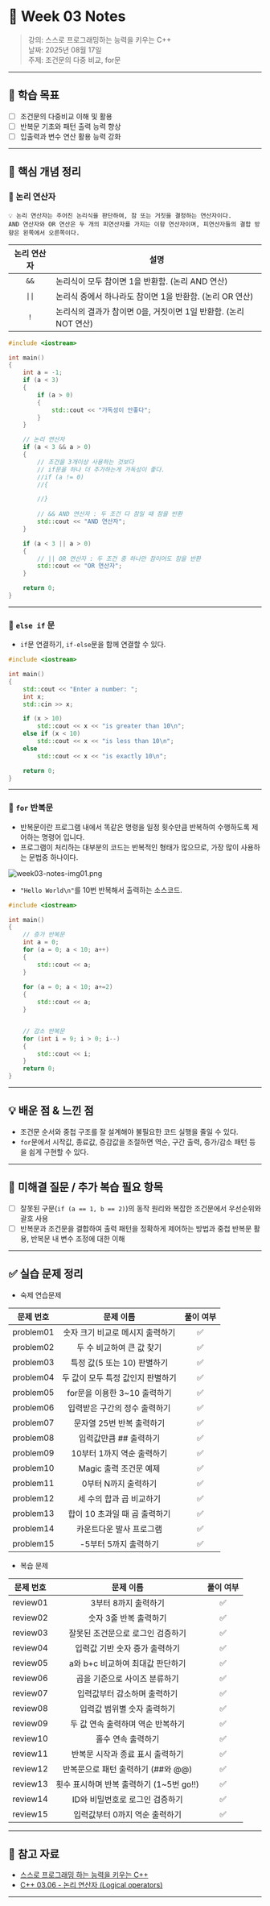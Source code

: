 # 📝 Week 03 Notes

> 강의: 스스로 프로그래밍하는 능력을 키우는 C++  
> 날짜: 2025년 08월 17일  
> 주제: 조건문의 다중 비교, for문

---

## 🎯 학습 목표

- [ ] 조건문의 다중비교 이해 및 활용
- [ ] 반복문 기초와 패턴 출력 능력 향상
- [ ] 입출력과 변수 연산 활용 능력 강화

---

## 📌 핵심 개념 정리

### 📍 논리 연산자

```
💡 논리 연산자는 주어진 논리식을 판단하여, 참 또는 거짓을 결정하는 연산자이다.
AND 연산자와 OR 연산은 두 개의 피연산자를 가지는 이항 연산자이며, 피연산자들의 결합 방향은 왼쪽에서 오른쪽이다.
```

| 논리 연산자 | 설명                                        |
|:------:|-------------------------------------------|
|  `&&`  | 논리식이 모두 참이면 1을 반환함. (논리 AND 연산)           |
| `\|\|` | 논리식 중에서 하나라도 참이면 1을 반환함. (논리 OR 연산)       |                                          | |`                                         | 'A'                                       |
|  `!`   | 논리식의 결과가 참이면 0을, 거짓이면 1일 반환함. (논리 NOT 연산) |

```c++
#include <iostream>

int main()
{
	int a = -1;
	if (a < 3)
	{
		if (a > 0)
		{
			std::cout << "가독성이 안좋다";
		}
	}

	// 논리 연산자
	if (a < 3 && a > 0)
	{
		// 조건을 3개이상 사용하는 것보다
		// if문을 하나 더 추가하는게 가독성이 좋다.
		//if (a != 0)
		//{

		//}
		
		// && AND 연산자 : 두 조건 다 참일 때 참을 반환
		std::cout << "AND 연산자";
	}

	if (a < 3 || a > 0)
	{
		// || OR 연산자 : 두 조건 중 하나만 참이어도 참을 반환
		std::cout << "OR 연산자";
	}

	return 0;
}
```

---

### 📍 `else if` 문

- `if`문 연결하기, `if-else`문을 함께 연결할 수 있다.

```c++
#include <iostream>

int main()
{
    std::cout << "Enter a number: ";
    int x;
    std::cin >> x;

    if (x > 10)
        std::cout << x << "is greater than 10\n";
    else if (x < 10)
        std::cout << x << "is less than 10\n";
    else
        std::cout << x << "is exactly 10\n";

    return 0;
}
```

---

### 📍 `for` 반복문

- 반복문이란 프로그램 내에서 똑같은 명령을 일정 횟수만큼 반복하여 수행하도록 제어하는 명령어 입니다.
- 프로그램이 처리하는 대부분의 코드는 반복적인 형태가 많으므로, 가장 많이 사용하는 문법중 하나이다.

![week03-notes-img01.png](week03-notes-img01.png)

- `"Hello World\n"`를 10번 반복해서 출력하는 소스코드.

```c++
#include <iostream>

int main()
{
	// 증가 반복문
	int a = 0;
	for (a = 0; a < 10; a++) 
	{
		std::cout << a;
	}
	
	for (a = 0; a < 10; a+=2) 
	{
		std::cout << a;
	}


	// 감소 반복문
	for (int i = 9; i > 0; i--) 
	{
		std::cout << i;
	}
	return 0;
}
```

---

## 💡 배운 점 & 느낀 점

- 조건문 순서와 중첩 구조를 잘 설계해야 불필요한 코드 실행을 줄일 수 있다.
- `for`문에서 시작값, 종료값, 증감값을 조절하면 역순, 구간 출력, 증가/감소 패턴 등을 쉽게 구현할 수 있다.

---

## 🧠 미해결 질문 / 추가 복습 필요 항목

- [ ] 잘못된 구문(`if (a == 1, b == 2)`)의 동작 원리와 복잡한 조건문에서 우선순위와 괄호 사용
- [ ] 반복문과 조건문을 결합하여 출력 패턴을 정확하게 제어하는 방법과 중첩 반복문 활용, 반복문 내 변수 조정에 대한 이해

---

## ✅ 실습 문제 정리

- 숙제 연습문제

|   문제 번호   |        문제 이름        | 풀이 여부 |
|:---------:|:-------------------:|:-----:|
| problem01 | 숫자 크기 비교로 메시지 출력하기  |   ✅   |
| problem02 |   두 수 비교하여 큰 값 찾기   |   ✅   |
| problem03 | 특정 값(5 또는 10) 판별하기  |   ✅   |
| problem04 | 두 값이 모두 특정 값인지 판별하기 |   ✅   |
| problem05 | for문을 이용한 3~10 출력하기 |   ✅   |
| problem06 |  입력받은 구간의 정수 출력하기   |   ✅   |
| problem07 |   문자열 25번 반복 출력하기   |   ✅   |
| problem08 |    입력값만큼 ## 출력하기    |   ✅   |
| problem09 |  10부터 1까지 역순 출력하기   |   ✅   |
| problem10 |   Magic 출력 조건문 예제   |   ✅   |
| problem11 |    0부터 N까지 출력하기     |   ✅   |
| problem12 |   세 수의 합과 곱 비교하기    |   ✅   |
| problem13 | 합이 10 초과일 때 곱 출력하기  |   ✅   |
| problem14 |    카운트다운 발사 프로그램    |   ✅   |
| problem15 |    -5부터 5까지 출력하기    |   ✅   |

- 복습 문제

|  문제 번호   |            문제 이름            | 풀이 여부 |
|:--------:|:---------------------------:|:-----:|
| review01 |        3부터 8까지 출력하기         |   ✅   |
| review02 |        숫자 3줄 반복 출력하기        |   ✅   |
| review03 |     잘못된 조건문으로 로그인 검증하기      |   ✅   |
| review04 |      입력값 기반 숫자 증가 출력하기      |   ✅   |
| review05 |    a와 b+c 비교하여 최대값 판단하기     |   ✅   |
| review06 |      곱을 기준으로 사이즈 분류하기       |   ✅   |
| review07 |       입력값부터 감소하며 출력하기       |   ✅   |
| review08 |       입력값 범위별 숫자 출력하기       |   ✅   |
| review09 |     두 값 연속 출력하며 역순 반복하기     |   ✅   |
| review10 |         홀수 연속 출력하기          |   ✅   |
| review11 |     반복문 시작과 종료 표시 출력하기      |   ✅   |
| review12 |   반복문으로 패턴 출력하기 (##와 @@)    |   ✅   |
| review13 | 횟수 표시하며 반복 출력하기 (1~5번 go!!) |   ✅   |
| review14 |     ID와 비밀번호로 로그인 검증하기      |   ✅   |
| review15 |      입력값부터 0까지 역순 출력하기      |   ✅   |

---

## 🔗 참고 자료

- [스스로 프로그래밍 하는 능력을 키우는 C++](https://typical-slug-3ef.notion.site/LV03-for-93d796db617f489fb6fea1ce430b70d7)
- [C++ 03.06 - 논리 연산자 (Logical operators)](https://boycoding.tistory.com/162)

---